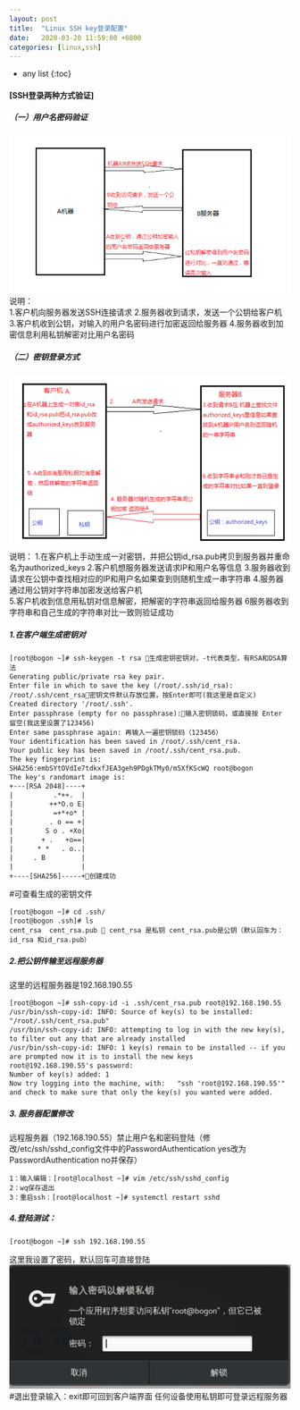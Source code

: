 ```yaml
---
layout: post
title:  "Linux SSH key登录配置"
date:   2020-03-20 11:59:00 +0800
categories: [linux,ssh]
---
```

* any list
{:toc}

#### [SSH登录两种方式验证]
##### （一）用户名密码验证
![](/static/img/_posts/ssh_key/ssh_key01.jpg)
说明：  
1.客户机向服务器发送SSH连接请求
2.服务器收到请求，发送一个公钥给客户机
3.客户机收到公钥，对输入的用户名密码进行加密返回给服务器
4.服务器收到加密信息利用私钥解密对比用户名密码
##### （二）密钥登录方式
![](/static/img/_posts/ssh_key/ssh_key02.jpg)
说明：
1.在客户机上手动生成一对密钥，并把公钥id_rsa.pub拷贝到服务器并重命名为authorized_keys
2.客户机想服务器发送请求IP和用户名等信息
3.服务器收到请求在公钥中查找相对应的IP和用户名如果查到则随机生成一串字符串
4.服务器通过用公钥对字符串加密发送给客户机  
5.客户机收到信息用私钥对信息解密，把解密的字符串返回给服务器
6服务器收到字符串和自己生成的字符串对比一致则验证成功

##### 1.在客户端生成密钥对
```
[root@bogon ~]# ssh-keygen -t rsa 生成密钥密钥对，-t代表类型，有RSA和DSA算法
Generating public/private rsa key pair.
Enter file in which to save the key (/root/.ssh/id_rsa): /root/.ssh/cent_rsa密钥文件默认存放位置，按Enter即可(我这里是自定义)
Created directory '/root/.ssh'.
Enter passphrase (empty for no passphrase):输入密钥锁码，或直接按 Enter 留空(我这里设置了123456)
Enter same passphrase again: 再输入一遍密钥锁码（123456）
Your identification has been saved in /root/.ssh/cent_rsa.
Your public key has been saved in /root/.ssh/cent_rsa.pub.
The key fingerprint is:
SHA256:embSYtOVdIe7tdkxfJEA3geh9PDgkTMy0/m5XfKScWQ root@bogon
The key's randomart image is:
+---[RSA 2048]----+
|          .*++.  |
|         ++*O.o E|
|          =+*+o* |
|         . o == +|
|        S o . +Xo|
|       + .   +o==|
|      * *   . o..|
|     . B         |
|                 |
+----[SHA256]-----+创建成功
```
#可查看生成的密钥文件
```
[root@bogon ~]# cd .ssh/
[root@bogon .ssh]# ls
cent_rsa  cent_rsa.pub  cent_rsa 是私钥 cent_rsa.pub是公钥（默认回车为：id_rsa 和id_rsa.pub）
```
##### 2.把公钥传输至远程服务器
这里的远程服务器是192.168.190.55
```
[root@bogon ~]# ssh-copy-id -i .ssh/cent_rsa.pub root@192.168.190.55
/usr/bin/ssh-copy-id: INFO: Source of key(s) to be installed: "/root/.ssh/cent_rsa.pub"
/usr/bin/ssh-copy-id: INFO: attempting to log in with the new key(s), to filter out any that are already installed
/usr/bin/ssh-copy-id: INFO: 1 key(s) remain to be installed -- if you are prompted now it is to install the new keys
root@192.168.190.55's password:
Number of key(s) added: 1
Now try logging into the machine, with:   "ssh 'root@192.168.190.55'"
and check to make sure that only the key(s) you wanted were added.
```
##### 3. 服务器配置修改
远程服务器（192.168.190.55）禁止用户名和密码登陆（修改/etc/ssh/sshd_config文件中的PasswordAuthentication yes改为PasswordAuthentication no并保存）
```
1：输入编辑：[root@localhost ~]# vim /etc/ssh/sshd_config 	
2：wq保存退出
3：重启ssh：[root@localhost ~]# systemctl restart sshd
```
##### 4.登陆测试：
```
[root@bogon ~]# ssh 192.168.190.55
```
这里我设置了密码，默认回车可直接登陆
![](/static/img/_posts/ssh_key/ssh_key03.png)
#退出登录输入：exit即可回到客户端界面
任何设备使用私钥即可登录远程服务器

